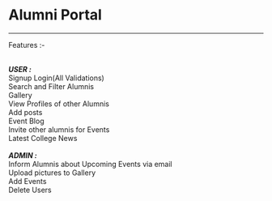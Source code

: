 <h1>Alumni Portal</h1>
<hr>
<p>Features :- </p>
</br>
<i><b>USER : </b></i></br>
Signup Login(All Validations)</br>
Search and Filter Alumnis</br>
Gallery </br>
View Profiles of other Alumnis </br>
Add posts </br>
Event Blog </br>Invite other alumnis for Events
</br>Latest College News </br>
</br>
<i><b>ADMIN : </b></i></br>
Inform Alumnis about Upcoming Events via email </br>
Upload pictures to Gallery </br>
Add Events </br>
Delete Users
